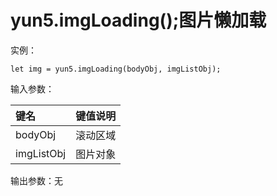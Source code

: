 # yun5.imgLoading\(\);图片懒加载

实例：

```text
let img = yun5.imgLoading(bodyObj, imgListObj);
```

输入参数：

| 键名 | 键值说明 |
| :--- | :--- |
| bodyObj | 滚动区域 |
| imgListObj | 图片对象 |

输出参数：无

